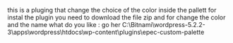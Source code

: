 this is a pluging that change the choice of the color inside the pallett for instal the plugin you need to download the file zip and for change the color and the name what do you like : go her C:\Bitnami\wordpress-5.2.2-3\apps\wordpress\htdocs\wp-content\plugins\epec-custom-palette
